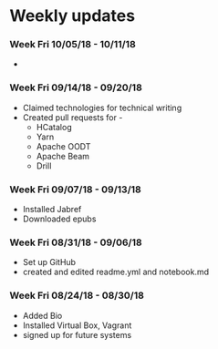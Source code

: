# Weekly updates

### Week Fri 10/05/18 - 10/11/18
 
  * 

### Week Fri 09/14/18 - 09/20/18

  * Claimed technologies for technical writing
  * Created pull requests for - 
     * HCatalog
     * Yarn
     * Apache OODT
     * Apache Beam	
     * Drill
  

### Week Fri 09/07/18 - 09/13/18
  
  * Installed Jabref
  * Downloaded epubs

### Week Fri 08/31/18 - 09/06/18

  * Set up GitHub
  * created and edited readme.yml and notebook.md

### Week Fri 08/24/18 - 08/30/18

  * Added Bio
  * Installed Virtual Box, Vagrant
  * signed up for future systems
